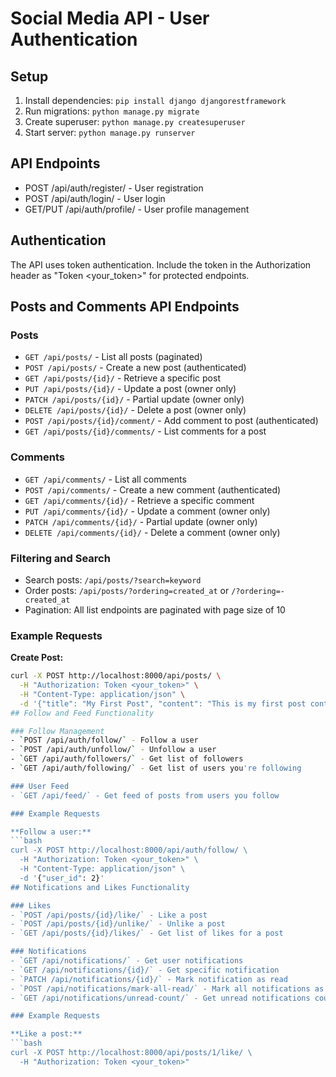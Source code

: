 # Social Media API - User Authentication

## Setup
1. Install dependencies: `pip install django djangorestframework`
2. Run migrations: `python manage.py migrate`
3. Create superuser: `python manage.py createsuperuser`
4. Start server: `python manage.py runserver`

## API Endpoints
- POST /api/auth/register/ - User registration
- POST /api/auth/login/ - User login
- GET/PUT /api/auth/profile/ - User profile management

## Authentication
The API uses token authentication. Include the token in the Authorization header as "Token <your_token>" for protected endpoints.
## Posts and Comments API Endpoints

### Posts
- `GET /api/posts/` - List all posts (paginated)
- `POST /api/posts/` - Create a new post (authenticated)
- `GET /api/posts/{id}/` - Retrieve a specific post
- `PUT /api/posts/{id}/` - Update a post (owner only)
- `PATCH /api/posts/{id}/` - Partial update (owner only)
- `DELETE /api/posts/{id}/` - Delete a post (owner only)
- `POST /api/posts/{id}/comment/` - Add comment to post (authenticated)
- `GET /api/posts/{id}/comments/` - List comments for a post

### Comments
- `GET /api/comments/` - List all comments
- `POST /api/comments/` - Create a new comment (authenticated)
- `GET /api/comments/{id}/` - Retrieve a specific comment
- `PUT /api/comments/{id}/` - Update a comment (owner only)
- `PATCH /api/comments/{id}/` - Partial update (owner only)
- `DELETE /api/comments/{id}/` - Delete a comment (owner only)

### Filtering and Search
- Search posts: `/api/posts/?search=keyword`
- Order posts: `/api/posts/?ordering=created_at` or `/?ordering=-created_at`
- Pagination: All list endpoints are paginated with page size of 10

### Example Requests
**Create Post:**
```bash
curl -X POST http://localhost:8000/api/posts/ \
  -H "Authorization: Token <your_token>" \
  -H "Content-Type: application/json" \
  -d '{"title": "My First Post", "content": "This is my first post content"}'
## Follow and Feed Functionality

### Follow Management
- `POST /api/auth/follow/` - Follow a user
- `POST /api/auth/unfollow/` - Unfollow a user
- `GET /api/auth/followers/` - Get list of followers
- `GET /api/auth/following/` - Get list of users you're following

### User Feed
- `GET /api/feed/` - Get feed of posts from users you follow

### Example Requests

**Follow a user:**
```bash
curl -X POST http://localhost:8000/api/auth/follow/ \
  -H "Authorization: Token <your_token>" \
  -H "Content-Type: application/json" \
  -d '{"user_id": 2}'
## Notifications and Likes Functionality

### Likes
- `POST /api/posts/{id}/like/` - Like a post
- `POST /api/posts/{id}/unlike/` - Unlike a post
- `GET /api/posts/{id}/likes/` - Get list of likes for a post

### Notifications
- `GET /api/notifications/` - Get user notifications
- `GET /api/notifications/{id}/` - Get specific notification
- `PATCH /api/notifications/{id}/` - Mark notification as read
- `POST /api/notifications/mark-all-read/` - Mark all notifications as read
- `GET /api/notifications/unread-count/` - Get unread notifications count

### Example Requests

**Like a post:**
```bash
curl -X POST http://localhost:8000/api/posts/1/like/ \
  -H "Authorization: Token <your_token>"
